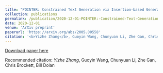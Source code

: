 ```yaml
---
title: "POINTER: Constrained Text Generation via Insertion-based Generative Pre-training."
collection: publications
permalink: /publication/2020-12-01-POINTER:-Constrained-Text-Generation-via-Insertion-based-Generative-Pre-training
date: 2020-12-01
venue: 'ArXiv preprint'
paperurl: 'https://arxiv.org/abs/2005.00558'
citation: '<b>Yizhe Zhang</b>, Guoyin Wang, Chunyuan Li, Zhe Gan, Chris Brockett, Bill Dolan'
---
```


[Download paper here](https://arxiv.org/abs/2005.00558)

Recommended citation: *Yizhe Zhang*, Guoyin Wang, Chunyuan Li, Zhe Gan, Chris Brockett, Bill Dolan